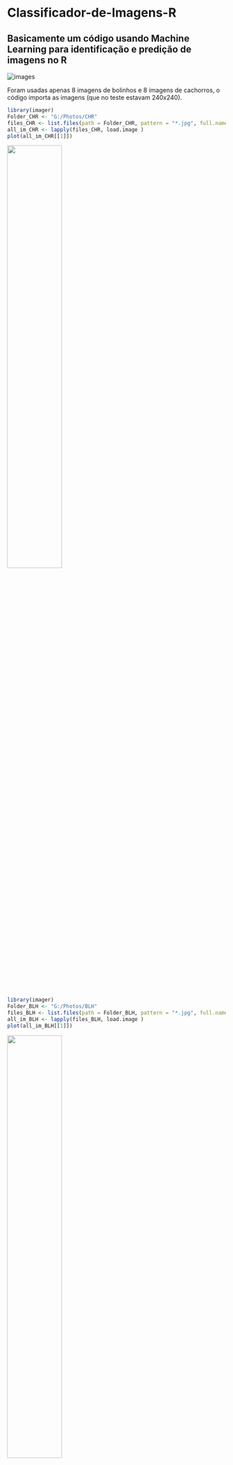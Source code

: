 # Classificador-de-Imagens-R
## Basicamente um código usando Machine Learning para identificação e predição de imagens no R
![images](https://user-images.githubusercontent.com/50224653/71328744-e031b780-24fa-11ea-9400-959b57875e9c.png)

Foram usadas apenas 8 imagens de bolinhos e 8 imagens de cachorros, o código importa as imagens (que no teste estavam 240x240).
```R
library(imager)
Folder_CHR <- "G:/Photos/CHR"
files_CHR <- list.files(path = Folder_CHR, pattern = "*.jpg", full.names=TRUE)
all_im_CHR <- lapply(files_CHR, load.image )
plot(all_im_CHR[[1]])
```
<!--
![aa](https://user-images.githubusercontent.com/50224653/71566911-2c03d400-2a9a-11ea-93fa-6d59170fad9b.png)
!-->
<img src="https://user-images.githubusercontent.com/50224653/71566911-2c03d400-2a9a-11ea-93fa-6d59170fad9b.png" width="50%" height="50%">

```R
library(imager)
Folder_BLH <- "G:/Photos/BLH"
files_BLH <- list.files(path = Folder_BLH, pattern = "*.jpg", full.names=TRUE)
all_im_BLH <- lapply(files_BLH, load.image )
plot(all_im_BLH[[1]])
```

<!--
![bb](https://user-images.githubusercontent.com/50224653/71566912-2c03d400-2a9a-11ea-8971-c9c953d032f9.png)
!-->
<img src="https://user-images.githubusercontent.com/50224653/71566912-2c03d400-2a9a-11ea-8971-c9c953d032f9.png" width="50%" height="50%">



Dá um down scale 90% (24x24) e um grayscale (deixa preto e branco).
```R
for(i in 1:length(all_im_CHR)){
  all_im_CHR[[i]]=as.data.frame(grayscale(imresize(all_im_CHR[[i]],1/10)))
}
head(all_im_CHR[[1]])
plot(as.cimg(all_im_CHR[[1]]))
```

<!--
![a](https://user-images.githubusercontent.com/50224653/71566908-2c03d400-2a9a-11ea-9494-71e9fb64196a.png)
!-->
<img src="https://user-images.githubusercontent.com/50224653/71566908-2c03d400-2a9a-11ea-9494-71e9fb64196a.png" width="50%" height="50%">


```R
for(i in 1:length(all_im_BLH)){
  all_im_BLH[[i]]=as.data.frame(grayscale(imresize(all_im_BLH[[i]],1/10)))
}
head(all_im_BLH[[1]])
plot(as.cimg(all_im_BLH[[1]]))
```
<!--
![b](https://user-images.githubusercontent.com/50224653/71566910-2c03d400-2a9a-11ea-938e-f986b67d70a9.png)
!-->
<img src="https://user-images.githubusercontent.com/50224653/71566910-2c03d400-2a9a-11ea-938e-f986b67d70a9.png" width="50%" height="50%">



E por fim usa Randon Florest para fazer o modelo de classificação. 
```R
sample <- createDataPartition(MIX$nome, p=0.85, list=FALSE)
MIX_train <- MIX[sample,]
str(MIX_train)
length(MIX_train[,1])
MIX_test <- MIX[-sample,]
str(MIX_test)
length(MIX_test[,1])
tune.grid <- expand.grid(mtry = 1:(ncol(MIX)-1))
fit.rf <- train(nome~., data=MIX_train, method="rf",tuneGrid =tune.grid,
                trControl=control)
MIX_prediction <- predict(fit.rf, MIX_test)
confusionMatrix(MIX_prediction, as.factor(MIX_test$nome))
```
```R
          Reference
Prediction BLH CHR
       BLH 679 341
       CHR 401 739
                                         
               Accuracy : 0.6565         
                 95% CI : (0.636, 0.6765)
    No Information Rate : 0.5            
    P-Value [Acc > NIR] : < 2e-16  
```
Com o modelo pronto, ele consegue classificar se na imagem contem cachorro ou bolinho (mesmo para imagens fora do treinamento/teste) e diz uma porcentagem de acerto/erro.
```R
TEST_IMG=load.image("G:/Photos/CHR.jpg")#ESCOLHA ESSA LINHA PARA TESTAR CACHORRO
MIX_prediction <- predict(fit.rf, TEST_IMG)
data.frame("CHR" = length(MIX_prediction[MIX_prediction=="CHR"])/length(MIX_prediction),"BLH" = length(MIX_prediction[MIX_prediction=="BLH"])/length(MIX_prediction))
```
<!--
![x](https://user-images.githubusercontent.com/50224653/71567079-45595000-2a9b-11ea-9b0a-7a678f4d1e40.png)
!-->
<img src="https://user-images.githubusercontent.com/50224653/71567079-45595000-2a9b-11ea-9b0a-7a678f4d1e40.png" width="50%" height="50%">


```R
        CHR       BLH
1 0.6188889 0.3811111
```


```R
TEST_IMG=load.image("G:/Photos/BLH.jpg")#ESCOLHA ESSA LINHA PARA TESTAR BOLINHO
MIX_prediction <- predict(fit.rf, TEST_IMG)
data.frame("CHR" = length(MIX_prediction[MIX_prediction=="CHR"])/length(MIX_prediction),"BLH" = length(MIX_prediction[MIX_prediction=="BLH"])/length(MIX_prediction))
```

<!--
![y](https://user-images.githubusercontent.com/50224653/71567080-45595000-2a9b-11ea-8d29-83927a75ffaf.png)
!-->
<img src="https://user-images.githubusercontent.com/50224653/71567080-45595000-2a9b-11ea-8d29-83927a75ffaf.png" width="50%" height="50%">


```R
        CHR       BLH
1 0.3177778 0.6822222
```

As 16 imagens foram separadas para treino e teste do modelo e as 2 restantes são usadas para fazer o teste em tempo real.
Devido ao número extremamente pequeno de imagens, as imagens de teste em tempo real foram escolhidas para melhor expressar os resultados do modelo.

O código pode ser usado para mais imagens e outros tipos de classificação (como humanos e não humanos, identificar pessoas diferentes, etc).
